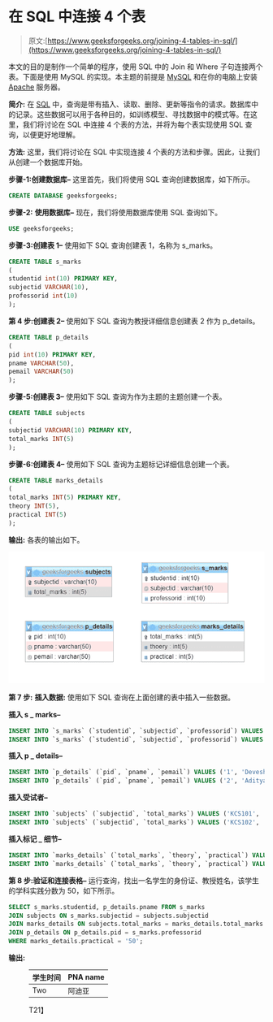 # 在 SQL 中连接 4 个表

> 原文:[https://www.geeksforgeeks.org/joining-4-tables-in-sql/](https://www.geeksforgeeks.org/joining-4-tables-in-sql/)

本文的目的是制作一个简单的程序，使用 SQL 中的 Join 和 Where 子句连接两个表。下面是使用 MySQL 的实现。本主题的前提是 [MySQL](https://www.geeksforgeeks.org/mysql-database-current_user-functions/) 和在你的电脑上安装 [Apache](https://www.apachefriends.org/index.html) 服务器。

**简介:**
在 [SQL](https://www.geeksforgeeks.org/sql-tutorial/) 中，查询是带有插入、读取、删除、更新等指令的请求。数据库中的记录。这些数据可以用于各种目的，如训练模型、寻找数据中的模式等。在这里，我们将讨论在 SQL 中连接 4 个表的方法，并将为每个表实现使用 SQL 查询，以便更好地理解。

**方法:**
这里，我们将讨论在 SQL 中实现连接 4 个表的方法和步骤。因此，让我们从创建一个数据库开始。

**步骤-1:创建数据库–**
这里首先，我们将使用 SQL 查询创建数据库，如下所示。

```sql
CREATE DATABASE geeksforgeeks;
```

**步骤-2:** **使用数据库–**
现在，我们将使用数据库使用 SQL 查询如下。

```sql
USE geeksforgeeks;
```

**步骤-3:创建表 1–**
使用如下 SQL 查询创建表 1，名称为 s_marks。

```sql
CREATE TABLE s_marks 
(
studentid int(10) PRIMARY KEY, 
subjectid VARCHAR(10), 
professorid int(10)
);
```

**第 4 步:创建表 2–**
使用如下 SQL 查询为教授详细信息创建表 2 作为 p_details。

```sql
CREATE TABLE p_details 
(
pid int(10) PRIMARY KEY, 
pname VARCHAR(50), 
pemail VARCHAR(50)
);
```

**步骤-5:创建表 3–**
使用如下 SQL 查询为作为主题的主题创建一个表。

```sql
CREATE TABLE subjects  
(
subjectid VARCHAR(10) PRIMARY KEY, 
total_marks INT(5)
);
```

**步骤-6:创建表 4–**
使用如下 SQL 查询为主题标记详细信息创建一个表。

```sql
CREATE TABLE marks_details 
(
total_marks INT(5) PRIMARY KEY, 
theory INT(5),
practical INT(5)
);
```

**输出:**
各表的输出如下。

![](img/2fab49668c5ec5a5d7f095899c2df0c0.png)

**第 7 步:** **插入数据:**
使用如下 SQL 查询在上面创建的表中插入一些数据。

**插入 s _ marks–**

```sql
INSERT INTO `s_marks` (`studentid`, `subjectid`, `professorid`) VALUES ('1', 'KCS101', '1');
INSERT INTO `s_marks` (`studentid`, `subjectid`, `professorid`) VALUES ('2', 'KCS102', '2');
```

**插入 p _ details–**

```sql
INSERT INTO `p_details` (`pid`, `pname`, `pemail`) VALUES ('1', 'Devesh', 'geeks@abc.com');
INSERT INTO `p_details` (`pid`, `pname`, `pemail`) VALUES ('2', 'Aditya', 'for@abc.com');
```

**插入受试者–**

```sql
INSERT INTO `subjects` (`subjectid`, `total_marks`) VALUES ('KCS101', '100');
INSERT INTO `subjects` (`subjectid`, `total_marks`) VALUES ('KCS102', '150');
```

**插入标记 _ 细节–**

```sql
INSERT INTO `marks_details` (`total_marks`, `theory`, `practical`) VALUES ('100', '70', '30');
INSERT INTO `marks_details` (`total_marks`, `theory`, `practical`) VALUES ('150', '100', '50');
```

**第 8 步:验证和连接表格–**
运行查询，找出一名学生的身份证、教授姓名，该学生的学科实践分数为 50，如下所示。

```sql
SELECT s_marks.studentid, p_details.pname FROM s_marks 
JOIN subjects ON s_marks.subjectid = subjects.subjectid 
JOIN marks_details ON subjects.total_marks = marks_details.total_marks
JOIN p_details ON p_details.pid = s_marks.professorid
WHERE marks_details.practical = '50';
```

**输出:**

<figure class="table">

| 学生时间 | PNA name |
| --- | --- |
| Two | 阿迪亚 |

T21】</figure>